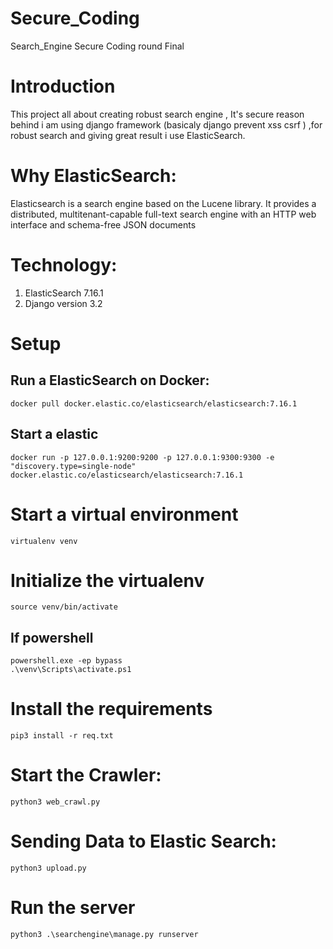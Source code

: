 # Secure_Coding
Search_Engine Secure Coding round Final

# Introduction 
This project all about creating robust  search engine , It's  secure reason behind i am using django framework (basicaly django prevent xss csrf ) ,for robust search and giving great result i use ElasticSearch.

# Why ElasticSearch:
Elasticsearch is a search engine based on the Lucene library. It provides a distributed, multitenant-capable full-text search engine with an HTTP web interface and schema-free JSON documents


# Technology:
1. ElasticSearch 7.16.1
2. Django  version 3.2


# Setup
## Run a ElasticSearch on Docker:
```
docker pull docker.elastic.co/elasticsearch/elasticsearch:7.16.1
```
## Start a elastic 
```
docker run -p 127.0.0.1:9200:9200 -p 127.0.0.1:9300:9300 -e "discovery.type=single-node" docker.elastic.co/elasticsearch/elasticsearch:7.16.1
```

# Start a virtual environment
```
virtualenv venv
```

# Initialize the virtualenv
```
source venv/bin/activate
```
## If powershell
```
powershell.exe -ep bypass
.\venv\Scripts\activate.ps1
```

# Install the requirements
```
pip3 install -r req.txt
```

# Start the Crawler:
```
python3 web_crawl.py
```

# Sending Data to Elastic Search:
```
python3 upload.py
```
# Run the server
```
python3 .\searchengine\manage.py runserver
```
